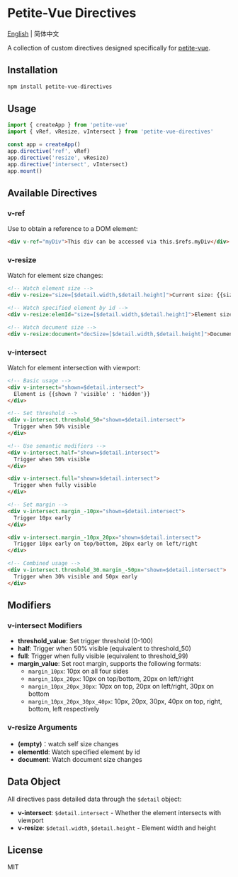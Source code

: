 # Petite-Vue Directives

[English](./README.md) | 简体中文

A collection of custom directives designed specifically for [petite-vue](https://github.com/vuejs/petite-vue).

## Installation

```bash
npm install petite-vue-directives
```

## Usage

```js
import { createApp } from 'petite-vue'
import { vRef, vResize, vIntersect } from 'petite-vue-directives'

const app = createApp()
app.directive('ref', vRef)
app.directive('resize', vResize)
app.directive('intersect', vIntersect)
app.mount()
```

## Available Directives

### v-ref

Use to obtain a reference to a DOM element:

```html
<div v-ref="myDiv">This div can be accessed via this.$refs.myDiv</div>
```

### v-resize

Watch for element size changes:

```html
<!-- Watch element size -->
<div v-resize="size=[$detail.width,$detail.height]">Current size: {{size}}</div>

<!-- Watch specified element by id -->
<div v-resize:elemId="size=[$detail.width,$detail.height]">Element size: {{size}}</div>

<!-- Watch document size -->
<div v-resize:document="docSize=[$detail.width,$detail.height]">Document size: {{docSize}}</div>
```

### v-intersect

Watch for element intersection with viewport:

```html
<!-- Basic usage -->
<div v-intersect="shown=$detail.intersect">
  Element is {{shown ? 'visible' : 'hidden'}}
</div>

<!-- Set threshold -->
<div v-intersect.threshold_50="shown=$detail.intersect">
  Trigger when 50% visible
</div>

<!-- Use semantic modifiers -->
<div v-intersect.half="shown=$detail.intersect">
  Trigger when 50% visible
</div>

<div v-intersect.full="shown=$detail.intersect">
  Trigger when fully visible
</div>

<!-- Set margin -->
<div v-intersect.margin_-10px="shown=$detail.intersect">
  Trigger 10px early
</div>

<div v-intersect.margin_-10px_20px="shown=$detail.intersect">
  Trigger 10px early on top/bottom, 20px early on left/right
</div>

<!-- Combined usage -->
<div v-intersect.threshold_30.margin_-50px="shown=$detail.intersect">
  Trigger when 30% visible and 50px early
</div>
```

## Modifiers

### v-intersect Modifiers

- **threshold_value**: Set trigger threshold (0-100)
- **half**: Trigger when 50% visible (equivalent to threshold_50)
- **full**: Trigger when fully visible (equivalent to threshold_99)
- **margin_value**: Set root margin, supports the following formats:
  - `margin_10px`: 10px on all four sides
  - `margin_10px_20px`: 10px on top/bottom, 20px on left/right
  - `margin_10px_20px_30px`: 10px on top, 20px on left/right, 30px on bottom
  - `margin_10px_20px_30px_40px`: 10px, 20px, 30px, 40px on top, right, bottom, left respectively

### v-resize Arguments

- **(empty)**：watch self size changes
- **elementId**: Watch specified element by id
- **document**: Watch document size changes

## Data Object

All directives pass detailed data through the `$detail` object:

- **v-intersect**: `$detail.intersect` - Whether the element intersects with viewport
- **v-resize**: `$detail.width`, `$detail.height` - Element width and height

## License

MIT